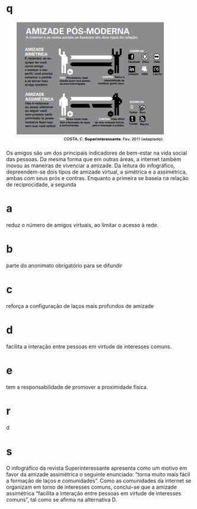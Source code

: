 # q
![](f77bea03-57b5-7842-36b6-40ebe9f39bd1.png)

Os amigos são um dos principais indicadores de bem-estar na vida social das pessoas. Da mesma forma que em outras áreas, a internet também inovou as maneiras de vivenciar a amizade. Da leitura do infográfico, depreendem-se dois tipos de amizade virtual, a simétrica e a assimétrica, ambas com seus prós e contras. Enquanto a primeira se baseia na relação de reciprocidade, a segunda

# a
reduz o número de amigos virtuais, ao limitar o acesso à rede.

# b
parte do anonimato obrigatório para se difundir

# c
reforça a configuração de laços mais profundos de amizade

# d
facilita a interação entre pessoas em virtude de interesses comuns.

# e
tem a responsabilidade de promover a proximidade física.

# r
d

# s
O infográfico da revista Superinteressante apresenta como um motivo em favor da amizade assimétrica o seguinte enunciado: “torna muito mais fácil a formação de laços e comunidades”. Como as comunidades da internet se organizam em torno de interesses comuns, conclui-se que a amizade assimétrica “facilita a interação entre pessoas em virtude de interesses comuns”, tal como se afirma na alternativa D.
